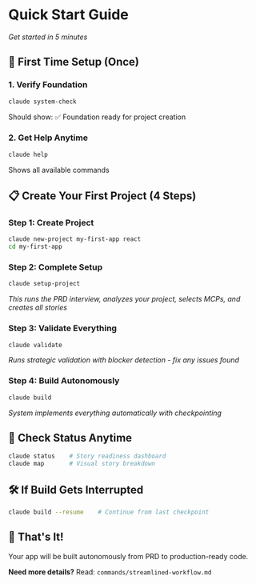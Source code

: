 # Quick Start Guide
*Get started in 5 minutes*

## 🚀 First Time Setup (Once)

### **1. Verify Foundation**
```bash
claude system-check
```
Should show: ✅ Foundation ready for project creation

### **2. Get Help Anytime**  
```bash
claude help
```
Shows all available commands

## 📋 Create Your First Project (4 Steps)

### **Step 1: Create Project**
```bash
claude new-project my-first-app react
cd my-first-app
```

### **Step 2: Complete Setup**
```bash
claude setup-project
```
*This runs the PRD interview, analyzes your project, selects MCPs, and creates all stories*

### **Step 3: Validate Everything**
```bash
claude validate
```
*Runs strategic validation with blocker detection - fix any issues found*

### **Step 4: Build Autonomously** 
```bash
claude build
```
*System implements everything automatically with checkpointing*

## 🔄 Check Status Anytime
```bash
claude status    # Story readiness dashboard
claude map       # Visual story breakdown
```

## 🛠️ If Build Gets Interrupted
```bash
claude build --resume    # Continue from last checkpoint
```

## 🎯 That's It!
Your app will be built autonomously from PRD to production-ready code.

**Need more details?** Read: `commands/streamlined-workflow.md`